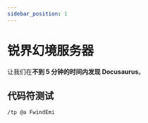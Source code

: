 ```yaml
---
sidebar_position: 1
---
```


# 锐界幻境服务器

让我们在**不到 5 分钟的时间内发现 Docusaurus**。

## 代码符测试

    /tp @a FwindEmi
